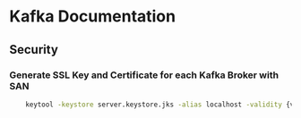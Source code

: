 # Kafka Documentation

## Security

### Generate SSL Key and Certificate for each Kafka Broker with SAN
```bash
    keytool -keystore server.keystore.jks -alias localhost -validity {validity} -genkey -keyalg RSA -ext SAN=DNS:{broker-1}
```
